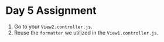 # Day 5 Assignment
1. Go to your ``View2.controller.js``.
2. Reuse the ``formatter`` we utilized in the ``View1.controller.js``.

